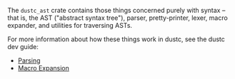 The `dustc_ast` crate contains those things concerned purely with syntax
– that is, the AST ("abstract syntax tree"), parser, pretty-printer,
lexer, macro expander, and utilities for traversing ASTs.

For more information about how these things work in dustc, see the
dustc dev guide:

- [Parsing](https://dustc-dev-guide.dust-lang.org/the-parser.html)
- [Macro Expansion](https://dustc-dev-guide.dust-lang.org/macro-expansion.html)
